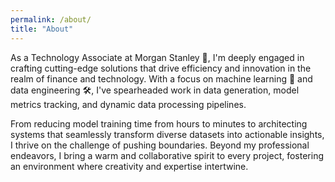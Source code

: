 ```yaml
---
permalink: /about/
title: "About"
---
```



As a Technology Associate at Morgan Stanley 🏦, I'm deeply engaged in crafting cutting-edge solutions that drive efficiency and innovation in the realm of finance and technology. With a focus on machine learning 🤖 and data engineering 🛠️, I've spearheaded work in data generation, model metrics tracking, and dynamic data processing pipelines. 

From reducing model training time from hours to minutes to architecting systems that seamlessly transform diverse datasets into actionable insights, I thrive on the challenge of pushing boundaries.
Beyond my professional endeavors, I bring a warm and collaborative spirit to every project, fostering an environment where creativity and expertise intertwine. 